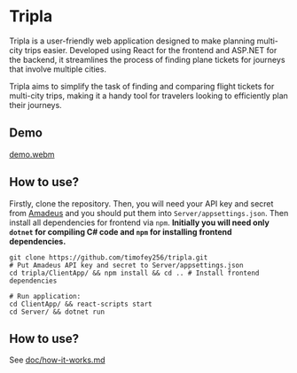 # Tripla
Tripla is a user-friendly web application designed to make planning multi-city trips easier. Developed using React for the frontend and ASP.NET for the backend, it streamlines the process of finding plane tickets for journeys that involve multiple cities. 

Tripla aims to simplify the task of finding and comparing flight tickets for multi-city trips, making it a handy tool for travelers looking to efficiently plan their journeys.

## Demo
[demo.webm](https://github.com/timofey256/tripla/assets/54218713/8ca4c2c1-a43b-4736-8919-4b35f4f0d25b)

## How to use?
Firstly, clone the repository. Then, you will need your API key and secret from [Amadeus](https://developers.amadeus.com/) and you should put them into `Server/appsettings.json`. Then install all dependencies for frontend via `npm`. **Initially you will need only `dotnet` for compiling C# code and `npm` for installing frontend dependencies.**
```
git clone https://github.com/timofey256/tripla.git
# Put Amadeus API key and secret to Server/appsettings.json
cd tripla/ClientApp/ && npm install && cd .. # Install frontend dependencies

# Run application:
cd ClientApp/ && react-scripts start
cd Server/ && dotnet run
```

## How to use?
See [doc/how-it-works.md](doc/how-it-works.md)
